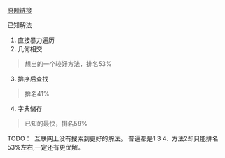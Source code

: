 [原题链接](https://leetcode.com/problems/two-sum/description)

已知解法
1. 直接暴力遍历
2. 几何相交
>想出的一个较好方法，排名53%
3. 排序后查找
>排名41%
4. 字典储存 
>已知的最快，排名59%


TODO：
  互联网上没有搜索到更好的解法。 普遍都是1 3 4.
  方法2却只能排名53%左右,一定还有更优解。
